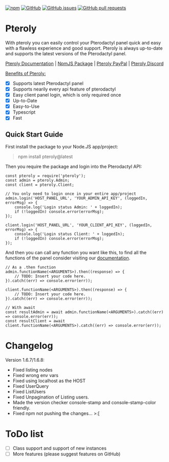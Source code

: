 ﻿[![npm](https://img.shields.io/npm/v/pteroly)](https://www.npmjs.com/package/pteroly)
[![GitHub](https://img.shields.io/github/license/FyreBlitz/pteroly)](https://github.com/FyreBlitz/pteroly/blob/main/LICENSE)
[![GitHub issues](https://img.shields.io/github/issues/FyreBlitz/pteroly)](https://github.com/FyreBlitz/pteroly/issues)
[![GitHub pull requests](https://img.shields.io/github/issues-pr/FyreBlitz/pteroly)](https://github.com/FyreBlitz/pteroly/pulls)

# Pteroly
With pteroly you can easily control your Pterodactyl panel quick and easy with a flawless experience and good support.
Pteroly is always up-to-date and supports the latest versions of the Pterodactyl panel.

[Pteroly Documentation](https://pteroly.fyreblitz.com/)
| [NpmJS Package](https://www.npmjs.com/package/pteroly/)
| [Pteroly PayPal](https://paypal.me/PureNodes)
| [Pteroly Discord](https://discord.gg/8dUwGewqfv)

<u>Benefits of Pteroly:</u>
 - [x] Supports latest Pterodactyl panel
 - [x] Supports nearily every api feature of pterodactyl
 - [x] Easy client panel login, which is only required once
 - [x] Up-to-Date
 - [x] Easy-to-Use
 - [x] Typescript
 - [x] Fast

## Quick Start Guide
First install the package to your Node.JS app/project:
> npm install pteroly@latest

Then you require the package and login into the Pterodactyl API:

    const pteroly = require('pteroly');
    const admin = pteroly.Admin;
    const client = pteroly.Client;
    
    // You only need to login once in your entire app/project
    admin.login('HOST_PANEL_URL', 'YOUR_ADMIN_API_KEY', (loggedIn, errorMsg) => {
	    console.log('Login status Admin: ' + loggedIn);
	    if (!loggedIn) console.error(errorMsg);
    });

    client.login('HOST_PANEL_URL', 'YOUR_CLIENT_API_KEY', (loggedIn, errorMsg) => {
	    console.log('Login status Client: ' + loggedIn);
	    if (!loggedIn) console.error(errorMsg);
    });
   And then you can call any function you want like this, to find all the functions of the panel consider visiting our [documentation](https://pteroly.fyreblitz.com/).
   

    // As a .then function
    admin.functionName(<ARGUMENTS>).then((response) => {
        // TODO: Insert your code here.
    }).catch((err) => console.error(err));

    client.functionName(<ARGUMENTS>).then((response) => {
        // TODO: Insert your code here.
    }).catch((err) => console.error(err));
    
    // With await
    const resultAdmin = await admin.functionName(<ARGUMENTS>).catch((err) => console.error(err));
    const resultClient = await client.functionName(<ARGUMENTS>).catch((err) => console.error(err));

# Changelog
Version 1.6.7/1.6.8:
- Fixed listing nodes
- Fixed wrong env vars
- Fixed using localhost as the HOST
- Fixed UserQuery
- Fixed ListUsers
- Fixed Unpagination of Listing users.
- Made the version checker console-stamp and console-stamp-color friendly.
- Fixed npm not pushing the changes... >:[

# ToDo list
 - [ ] Class support and support of new instances
 - [ ] More features (please suggest features on GitHub)